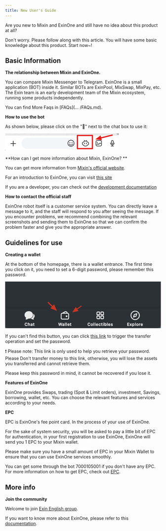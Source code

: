 ```yaml
---
title: New User's Guide
---
```


Are you new to Mixin and ExinOne and still have no idea about this product at all?

Don't worry. Please follow along with this article. You will have some basic knowledge about this product. Start now~!

## Basic Information

**The relationship between Mixin and ExinOne.**

You can compare Mixin Messenger to Telegram. ExinOne is a small application (BOT) inside it. Similar BOTs are ExinPool, MixSwap, MixPay, etc. The Exin team is an early development team of the Mixin ecosystem, running some products independently.

You can find More Faqs in [FAQs](... /FAQs.md).



**How to use the bot**

As shown below, please click on the "🐽" next to the chat box to use it:

![nose](../images/noses.png)

**How can I get more information about Mixin, ExinOne? **

You can get more information from [Mixin's official website](https://mixin.one/).

For an introduction to ExinOne, you can visit [this site](https://support.exinone.com/)

If you are a developer, you can check out the [development documentation](https://developers.exinone.com/)



**How to contact the official staff**

ExinOne robot itself is a customer service system. You can directly leave a message to it, and the staff will respond to you after seeing the message. If you encounter problems, we recommend combining the relevant screenshots and sending them to ExinOne so that we can confirm the problem faster and give you the appropriate answer.



## Guidelines for use

**Creating a wallet**

At the bottom of the homepage, there is a wallet entrance. The first time you click on it, you need to set a 6-digit password, please remember this password.



![image-20240531215749847](./assets/image-20240531215749847.png)



If you can't find this button, you can click [this link](mixin://transfer/61103d28-3ac2-44a2-ae34-bd956070dab1) to trigger the transfer operation and set the password.

❗️ Please note: This link is only used to help you retrieve your password. Please Don't transfer money to this link, otherwise, you will lose the assets you transferred and cannot retrieve them.

Please keep this password in mind, it cannot be recovered if you lose it.



**Features of ExinOne**

ExinOne provides Swaps, trading (Spot & Limit orders), investment, Savings, borrowing, wallet, etc. You can choose the relevant features and services according to your needs.



**EPC**

EPC is ExinOne's fee point card. In the process of your use of ExinOne.

For the sake of system security, you will be asked to pay a little bit of EPC for authentication, in your first registration to use ExinOne, ExinOne will send you 1 EPC to your Mixin wallet.

Please make sure you have a small amount of EPC in your Mixin Wallet to ensure that you can use ExinOne services smoothly.

You can get some through the bot 7000105001 if you don't have any EPC. For more information on how to get EPC, check out [EPC](../Features/EPC.md).



## More info

**Join the community**

Welcome to join [Exin English group](https://exinenglish.mixin.group/join?c=GakNEC).

If you want to know more about ExinOne, please refer to this [documentation](../introduction.md). 











